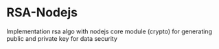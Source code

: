 # RSA-Nodejs
Implementation rsa algo with nodejs core module (crypto) for generating public and private key for data security
